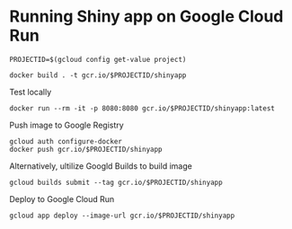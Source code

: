 # Running Shiny app on Google Cloud Run

```
PROJECTID=$(gcloud config get-value project)
```

```
docker build . -t gcr.io/$PROJECTID/shinyapp
```

Test locally
```
docker run --rm -it -p 8080:8080 gcr.io/$PROJECTID/shinyapp:latest
```

Push image to Google Registry
```
gcloud auth configure-docker
docker push gcr.io/$PROJECTID/shinyapp
```

Alternatively, ultilize Googld Builds to build image
```
gcloud builds submit --tag gcr.io/$PROJECTID/shinyapp
```

Deploy to Google Cloud Run
```
gcloud app deploy --image-url gcr.io/$PROJECTID/shinyapp
```
